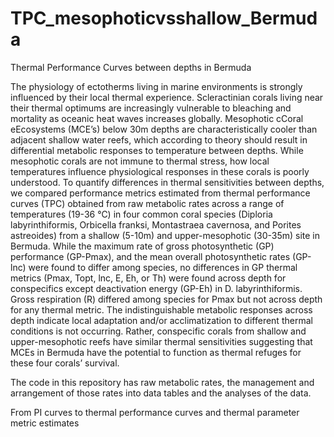 # TPC_mesophoticvsshallow_Bermuda
Thermal Performance Curves between depths in Bermuda

The physiology of ectotherms living in marine environments is strongly influenced by their local thermal experience.
Scleractinian corals living near their thermal optimums are increasingly vulnerable to bleaching and mortality as oceanic heat waves increases globally.
Mesophotic cCoral eEcosystems (MCE’s) below 30m depths are characteristically cooler than adjacent shallow water reefs, which according to theory should 
result in differential metabolic responses to temperature between depths. While mesophotic corals are not immune to thermal stress, how local temperatures
influence physiological responses in these corals is poorly understood. To quantify differences in thermal sensitivities between depths, we compared performance
metrics estimated from thermal performance curves (TPC) obtained from raw metabolic rates across a range of temperatures (19-36 ℃) in four common coral species
(Diploria labyrinthiformis, Orbicella franksi, Montastraea cavernosa, and Porites astreoides) from a shallow (5-10m) and upper-mesophotic (30-35m) site in Bermuda.
While the maximum rate of gross photosynthetic (GP) performance (GP-Pmax), and the mean overall photosynthetic rates (GP-lnc) were found to differ among species, 
no differences in GP thermal metrics (Pmax, Topt, lnc, E, Eh, or Th) were found across depth for conspecifics except deactivation energy (GP-Eh) in D. labyrinthiformis. 
Gross respiration (R) differed among species for Pmax but not across depth for any thermal metric. The indistinguishable metabolic responses across depth indicate
local adaptation and/or acclimatization to different thermal conditions is not occurring. Rather, conspecific corals from shallow and upper-mesophotic reefs have
similar thermal sensitivities suggesting that MCEs in Bermuda have the potential to function as thermal refuges for these four corals’ survival.

The code in this repository has raw metabolic rates, the management and arrangement of those rates into data tables and the analyses of the data. 

From PI curves to thermal performance curves and thermal parameter metric estimates
